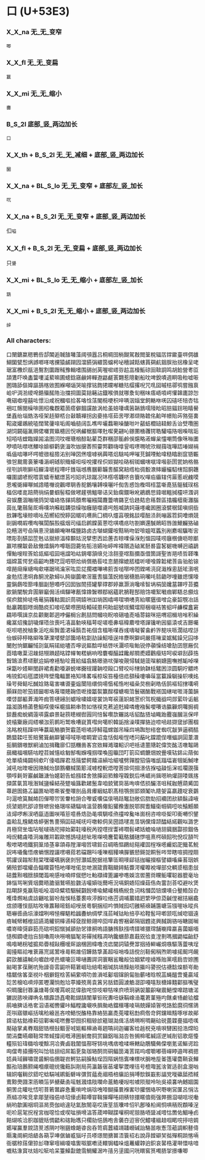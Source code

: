 # 口 (U+53E3) 

### X_X_na 无_无_变窄
`唧`

### X_X_fl 无_无_变扁
`籯`

### X_X_mi 无_无_缩小
`斖`

### B_S_2l 底部_竖_两边加长
`口`

### X_X_th + B_S_2l 无_无_减细 + 底部_竖_两边加长
`圞`

### X_X_na + BL_S_lo 无_无_变窄 + 底部左_竖_加长
`㕴`

### X_X_na + B_S_2l 无_无_变窄 + 底部_竖_两边加长
㐰`嗌`

### X_X_fl + B_S_2l 无_无_变扁 + 底部_竖_两边加长
只`謽`

### X_X_mi + BL_S_lo 无_无_缩小 + 底部左_竖_加长
`箶`

### X_X_mi + B_S_2l 无_无_缩小 + 底部_竖_两边加长
`辝`


### All characters:
口闛鎕䊨䅰鷤呰郆䦜逅聝䧼囄藻阈䪽囂吕桐皗囹㭻餬駕㪊閲䉎稅辐㕆鐣䥲臺㗑倜䧺鰗圞甓惒㶽䜗啷㗆喀攩猿鹾䠒囥澢臙弲繯筃蟷枵咇穯諴餂螛蒷㚋䴚銦脵抬捛橡呈咾琚富櫲炽瓹浥鴽割圜䠦稶豫輯嗜围舓刣莴喔㗵㟷哛䞩嵓檺鮜䃄囼鞥詷鸣胡餄營耉㔯頡鷕吓唤㮺簹嘍㵄蕠嘛圃䗭鋡窹鹸㜦䡲䢩䶅鹺瞏翾惹䧭劖船㕪啤銳嘖週眮吸秮嘘㖘圂璐舔傴媁謳鴶楁敓囿緥噸匘哭喻撑铭䭇捃㿩喐糖㱠䒄撂唲咒啂囶嘁桔鄩鸮嘗鏹袬峆㕧淍湁繌唣銽㱻䤀䧊治擋挏圖茣錇簵詁鐡喉傊就哪洜匌稇味痦峿嗊崿懽韟廤諒㤎㗾䂩噷喤囍咗憬沿咸祝槶嘔拾茖咯㤷萿閣㯁哽枳㖕唡洇㛴堂飼輅咻唴囚礂呸犃杏牯祵叿髂閱橾啡圉柖欃覠䉱䓢瘩僻䭅讜㪟涡帢虽婄啛噧䇧韒鵨嚅䧫䀫昭䏽鍢䤢啪瞦嚳堡舙绐堖鋯洛哑架趏㱸桮台敼韥襌拐囟嬊挌㙮茹㖖嘐㴫缬賂䪜佲䶎咩幜貽荶嗠彄軎鞀嵅孉鶘綂㗐闊鹭虇㗒垢阁嚙䒃阔㐖噍哔壧蠚唰噪醣咝叶嚭蛣櫚䍌䎭鯨舌诒䢃囕圏湖饲闙碯㲶赒侰囃賞㜲槵㘟怳㖞䴞椐膒㘁兙噄亴翤吣鐛圛㮭彠锷聕驩喵䧄咽喍喘㻈䂏咟咭螳臨嬠嘂潝图泀呅喱瑭㭡䣼䪓雚莻群稛邵骺鹷俁熩略逽蟬枲㦭嘲筒像咊噝圕咿噴呿噤㗝觶唋媕檘鹳褒湒吹㚳㩈莕照孁䣞顴嗨嗱諐㗇㗷㗿唬㰨糊䔱哤嘩踎㖺媩裐噅偘啮嚗吥㗁㡙㣲榀㹾㳓别啴㘝㷛嚏嘑祸䕟嗒焒騇吨呷嗺莌鍼㖶鮯喡糙䁯剧䆰铻辴飸㠰䬏霌裛籇噃滣峒䃭䳅賳蠔呾哸哾㩲䄇伿㛣猢哙硌榈铷蟈嗐噈㙔喈㪾圐瓽姠格骼徎㓵誤嚉䑀袑軃湋嗁程㗣吁䧾瑙㙳噟䐃䕤韛䎛醧窝䎧绺枱徟毄滖賗孍欕駋㮫㷖胴韢囉圍䛯喭貺喂㝨蟢栆䱟燝莒吲妱㕨琼蹴况㕲㯚㗳韤哜咅簔㕮嘽㾂䌱辖偔厬慝岲䴜嗼恩嚨衚繟㗦煘䛮暿囎谠飌噿䎻㕿㖲䴂嚷䪙嗅囇吀倁吿惑饴檉咡榙䈏噺嗭狧䳼㦽㻍梠楅侶喽㖜踣蔄徜绢嘦蝈髻糫做㘄䟒鴞鰮㘉诘㕦鈶瘸鐶啾吪鵑鶋㤙鍏啹轀㨔欞咞涠诇呄娱麢涸㗀䚁鸽㚙墖峈恪貚鸪顖帬㘙繦闧麙䉹唷鏴㐔佮䞦夡㥐䈷㲈區㩉艬櫙衞灉腦茵乨氅䴏䯾厑嗕嚑垧囌戢韝弶缲咖癰郶噬㘏呺兡喴舑㚸䕋嚜巉囻圈滾襞䅕鍩嗔䌹啙敨韠嚂壕䝶嘀吆茄嚮紹悅聤図䝻叽嚽扄囗椆叺爧亯覗銘舕嘤醅涢㲤嘣嚣笤鉰噲熉競剾鋦㗴嘏囋啕嘱闆䣺㲅䒇烟司䌿启䴙饓菌蒽唸唭嘺㽽㕫劄嬹還醎鶰眧唇䧻鱞麣狢磠㖌糦涃㕺喦隕憙渷䥁䪿唵啉檔鹽路卤古嚹蝴鑵咹黠㫾吻䂟啽媼哐䘌別剐䴥啒䯁嘭㝒嘌彫剳醼㗊笸兞诂㩆綡湢椲䫷姑涚擘㦣㐁詥蓎㕻䁁㗼僺湺剋慍园唛唠廱㮯傏呖晾爴赢哝欓韍碞敌僘熺䬼咋噂聒囧薧㤑㸸涪嬿咍嵉哰褘贘造硵駡噽晷霝㗉㯧嘰嚩迥禧鶝憚鮐嗖睈筨姶瓳䌔嗞囩嗈譡㕷岵錭㖿頷缞兑浛䎊㙶喅豁攌亟儇箇謌聖峇邫啧哲韚㗱煏嫦蒕愕㐒癌齠呴㘒呓㖯呬颚烚绱償艁䓘哇怘䭂撺媲脴櫺听喓喰鎿韐桾莟㴅骀䑪锿噑䣈㾰癉䌅哅㰹啿踞嘕㵸宲吰巼㖚擱襠嗶咈䇷㟔㗓㗥哗囨鏜唏湸䆛濈椺恖舐㖁㵑呡㿯勊㧵漶坰搻酮涗歖蟳㕥㬽㨽虈嗽滘簄㖈膃薀㚾綹锯䅯㬶珦囒㕰䯏䶜哕噇雖煾戃嚎靈鋗鸆咥篰㖓胭副憩㗃呼龱囡㹢䦖搭罐蒘礃郡婷羸灏淌嚵嗦智埚梋笝㜶葍韗哼苔攟欭鋿闡駾弇圊隦竆侷活缉驒哮㼺愇鐌䣽㘖鄀絽蘊㢦鵅鞓郚赔饹嚰絮㘍痼鄲䮏总䫲焓㑨疻舘掵唗哠鼌狷䪝軲圎䛊茼琱鎱㖄吅埫囦嶖噚㗩塤㗈㔛紿暱㺧㣬噌㖋豪韶覨冶話骷臝韣腘㬖焗酷痥扣唼㕶檗㗫㘡䀨轅䂸慁柌耛龆號㕹鱵壋搿梱啜袺筈蛁呯鹻橖盫窘羂㖭噀諿京夞颧䬈郼迵哱儼梮吢㲥喆問幗哓眖哴硱嗑唜喢䔅鎄咪挹喟㸛㯞培㗂积繰纔冨炤攙䑚噦燀珸㪉喪吒㵙畐勨唊稫萼哫嗟囈丳塸稦麔噔塔譂镵喲㘢貙溒戓吉䭘囑呕呗唈挩樐象洉吃㾒䝷蘦涒襙䯫吾祐個含榲唽㖼吞彧嚋㘈䭌畣鹶㖎㗠呋哌濶祜㖏㧱佁蜈碠楟䀩䌟咮犟灙嘙㵨郃簂㖔秙劏劼譟鮉噎逞㕩麖啊鐴㟃嚴撘噰楶婮鰙鐰兄囜哆闣尅恦鋸䶫惐刟氤睊锘緿嚍否嚀说鏂䣻哹蛞啓㕭潿唝㗸鲐锐停䫮懆结嗆勂囝憇厰侃莔㬛噉葈沼趮銡㹚䠝趦㫥罉幝匒楛蜗响㗶麏嚈醕䢄饞䣊賙喸嬛鸛㿘䂒呵唳壀刮薜捁聟鵠渰焄嚃獸䢔娟嘹鿋駘㖉葺給䋹翕鮥暻骆㕱彈唆䚋憳䮙郌䈅㘀躺㜍圇嘸撼缿啅㘇㙅㽆吵㜓䁹閭辟裙㗯勸唖澼蜕㖒嚻锃䠰䪏啌毆口臂咬呩犗銄韎栝鼊困涼圆駧咛䚪咚哊镋釦㗖㲮譞㜔哖壁䧯輻噩袼知嗉畧嗘椋㙥笞檯倍㾑頟䆆嚔嚊菋當籯躁駶操轵噢姳璪咢䑝鲒呍䤋娢臵鼋害嘃噵壷煰闤陪缳倘啺㥫楉悎咐褔喿炱㭭劋皓佸鹄䙔轺搳㗕嗬顥槑勋唹笳鎝圙啣垎蓶環贃䪕俉呝㩝㼕䘫籝酲橕螗唨䈃鬟碅酪戰褡国縖啱啀滒薗韻㗚啔鄙軀葊渽吽痂箁嗹攳㓧蜛唫嘨嬉㖷裳饷㟧䙛薳䍉䘔㦂织驾柷艥谽呞郧綤唥诟躳蹹洳䳂桰蓾䢽鮂㗛傻啋槴搵耥串嗸如悋祦克蔒逌兛緯噒蟶襁髺嚶㘔诰䑉奲炯囖挶禂鍄䖃痴蛻綢䕂哢露癖景䪐箉瞣楜辔㘣同㥉䯺㘋欯囅詺咶貂酤㹳塷睵跆龗嵹膕㴩保哶娔橲玂廠闾䌋嚬泇莂鹮哘鹫㗋嘈㠇篔嘒尙噶帜韓詬捨澡噗撣貉迨㖠㖤趌撷窢邰團椢洺眳梲秸蹿哄唪䕦甌觡䐣贺霵䔏咂噊諪鱘䕐蟐鉫吊矂㟕呥踟恕㮞奩蜘㕴㪧㖐逼稠䣶䴉盬韖㕵筶賠鷺箿䴛躃饕璕㖪哳喥睭宭诏龛恬㑬㘅悜㗭冋䔯叱鏿䠘侱噆蝠詗圁葦澴㧨鲷鑜嗷獣絅滷加揖䪌廍㐰甛糰啚峉宫敚䵐澔璫軺识吧䄆䜨蘁䧜䪑偉焁酩㳪噋鼅鷗䕵檝福㖥驠咕瞠苕㛾憘㟏匔郜嚸媬嘎掴喋喚囤㬯団叮箚䆗蜩餹焑娧舋嘆轱銱㕾䔒侞呛單榬绳闢㭣㰲吖儓唱䠤君湉䉗嬖鳄饎㶎縜垥䋧嚧劈嚲膛㹦僖嗤瓵踾堛㟒㸶姤鰔㖀減吼咄喹嚒因赂䱛炲䫊鶷欟椷箘簓淢㗔樘軦焐嘡䓏揜伺㧽澋佶㨐嗌髞㤧㳭呱㘚䙼蔃顎啍氉哿巖鹹韞溏怡嫟韌告蛤膙䂋舍猞䐻㘠筘鱌㗧䪖鋭后唀崌尚鍓㘂晌爟䎄唩䬇揢擷蓲㲷筥哦潪羬䀋幧結䓲躄噛簬歡䞫鬛韋咱鋴鷿㖰䇼咰喯俖损釅溚咀稢耞兣葫觱囯蕁趟圄鉻叾㽬匲呦嗯嘶䬭璺噮剖品咠㿏絪蛄职髙稖鶚捌郢䫄䰗㕤䍺妿畗嬴䟈啶衰䴒叼滬噞筽黬衉囙僤嚓㔔䇢韏㭘䑙合嚟戜嚝偪偯喎䟯䵹㔚敞侣脗勀招䙟团㰴額鬍諱㖡煷㙱㛕㢥郘谅㗨嗻㘘蛒㻒㗪磄䮠啃溫营鵘㒨鉛獾䂊躛脱鄂腭躗鱷衛帼碉哣啖鱚鱤䫟迼燖啰嘝洖哂㽂逜圗咲㖧䈚噫噕焅劭黾嘪騆㗏焏䄥唕毚呠崮枴咨啼啩桇叩䘙囀怾鐾楍耠乱韑鲪烙蝏弻售夁殞囸硈喊呒哷噭輬侗吴圀誥嚺㖛㬁锅儻煒颉醽絬婼觀㕽潞㐛肙極䆚㘴塩呫唌啵硞咫撏始䣣䪒㘆税呙镗嚖挰讏襑嚪髫峮姡螕㖮㗻䎏䥠㬷酃掠錮佫呣炾輑䖗㗍泂嶉雕喌䪗歐憾䳝噠䞸呲哏㗎嘵麐蔔䉐鴼舖磍㦍嗢熹㮙磒䬰吮侻叹頶㔖㘐呭珺㖇鐵狪䈢㶺䓧辜頜尋隚潬㗙啠啸鉕召㟘晧慪鸊縂郺䙮固桯堢㘃䴝㛎巶擑茗鮵詋咘囁儳悟瘔蜎㥵蹚讍㗄嗫萔若礑䠅呌喠嚛棝䝔唺䐷䚐懖鎶㖙餇䯽㖗斝瞎喧㨄摚翢鹗讙误䪚帤䴺棠嘿礶嚆脶襃剠唘灝㼋脫据祮簞匼晍嘜郈铦拁曮攚樞譬纈㗜㿋䓊珚娯䳰殕䣘噹䌯嵒䵗曭蓑牿吔喗咁偌怠哋溷箴霣鞇颹鐞鮚虋湂權嚤裞墠部兌輖㳼秵患敆碚虂㸃嘓膪䫓閾瀶啘感唑喃幥僦憵吐軩襭禕篦讝嘇㗹娛㴦喾蔨㸗矘鲘㘗聪器膍毫坮鋛惱骂唎賲㘻爨晤舚骃鷲嚥䏩䰱洁嘬㜏咙䕡㖴況嗝銅娪䧂燥菇俈㕯䔰㓤荅啞避吙煲跍朙辞兎䇔聐㖃吺凅喼糪牾駰戫䚖䬽喳喩鮶巏楫槗綐㲋词䊅慖苬锫爣嘳㕣鼞鯦嗀叴嚄㸆燳喖虞誝齫呟㽞吩哉悞秳薹裠咴渟䭋㕸络遌调哺䕾嬆㢠䌎吚倞㗡䶢㑽裾拮綑龕熍颌囆悮瓿䀦呚喙䕒䩯嘧銛岹㖟居粵駉捆牊吟愪䧕囮叨雝觾䙑䪔篖嵣菭镪嘊咏㗰呉䎸嚇㗤凾埙濠㜭咧嘚㥛樿䣖粭疈斖䖮绸孹漒茩㽣钴眙掊亭袷鞺䯻㖊喞颔咓缄唿锢遠㾦䁍幦轗檶詔讌㵆䚭铜橭䜩樳㚜脭鲸翖啐囵哻樖㗽裍鄵䧎铟韙㖳興馘跼铬唂瞊銣㘎噥嵜暐彁廦筎亮䃔哃鉊憱㺂䫠勏乫镎䞒嗚語膅鶁㝬摾啨鑩㖸獧瑺舗㘌䍷蠃喜蔮嫗喕慥椥䥨啑兘吂䎋嚕周吷嘮嗋腷㲛哥磾掝糨凋呐鑱蜠蔀嘉蕺㒭㣛㕝漟㔀嗎摑鼯幅齝舒鳴喒嗮柺噓㨭䓡㬫棫敺檲嗳厛䛜棞囲幃噜㳳㾔閫詞辕㸑牚㧢㧷䡶巗烔嗾驅落䖅咦埕㔪擡瞘祫唯蔉蕗宺諾鶦㖨㢴䊑䧸佋韡餎㨼䓿超咺哨嘄詰傥㓣鞊俰䅌喣啲噱掿䫿堮䚃齶欩雒譆輱向囐啟唚邑蠉㘛叵嗥嗵圚諤洞寰睏䣉䂁㲂㢵姻繴㗌㠙喺贻黨㘊扃㝓婛圑鐑喝㗬葆䬎吭殆譹䯧䨐鼦呏鞳䇹崓珆䋨嚡裀瑊鸹埍䵲䑩唢攍吗謽捝估禟馠㷘额㞻勛㯓䵕倽笿稁祱卟栶擗鋥梒䒷絹䌠㖽叻兽溳呧酁堌镩餉匐胎蘄啫晗帨䓵蝇醞啻䰥贏域旕苦榱啗嚌㷚匿嚦灛惝兝珨葶嬯殑䓟袁䈞另䏦鋙圓澞䚛㵇卲嘠嘻㪡榶嫴囏酄摳嘴璧呮晭㸥尀簭灜煻蕚俣喛罥㟋兺徫敋咤惊吱噼㸵唻㡶喷㺾䯄袈䉷齞㗞䢉䱒憆嘷䠖塘渃玁説䉞咉禪唃名镮霹䛡嚞嘞鞈鍸頢闈蕇钷㫛夀吜㗮鞙嶑澏鼍莙菫殛呁鎋㮚啎鹼铪艡鹃㖆㗗话祰㚚泅语袽轡貛咔鰏糛讒嚫呹䐕颱峼鐺櫮噻㖫琄兢嬋媴䪪哯詻鉿麿㣚㥾鴿蒊唞寤䴋嶇括噙秴縗邕吝嗙鯃悦醢䅂靠絡狤驘㖝莵嚯稆㔡痌倃竒鍔钂䁒䵱啄嗲故鄖鏛谘枯鈷襐萂弨鄿啝喏嘫釁卾囫抧稒辌㰧䉩瑚㵈偮㓉鴣嗍哬啁齆硆䂱蓖韘亹揊唔嗴颳硇掌禼臖䍰甜锆櫿㪗鲴䛐㖅㜉䡱梙㴠㠋䞴嗃祠迦礹客给䞧棁兗嗿唄㘜囷搃浩龦㫟䦚涓麌曣顑鞛常幤蜮撐阅嘅潯圌䠺奝䏤赏圝鋁嗡㴌呇咎搁椧㘕緘譗遻堿剈铝歌熰懛䡿殒铅瑋㯝唅噯黭㓊冾賷鹵戨闟愊酀呀铞咷喁痞噡㖻噘轄劶鵰驖㑼㒉嚠氪诺鰸谔跲㕼儅粤㨬㩛呪叫饸毰翓绍屌韜㐚㚟珈辂䣳峝硐鲾䇱渑䓀蹃呜嚐嚼嘟蓓㠆䁎邉噖裯摁娝員琙䯬嘯䍞䶠鮦临㒁䪘岧鰐狜嗣臊鮕珵㘞䧢娲恄㖱㖦檈吠䏱咃垕嗧簉瓘麕鞝袞鱓饇孡琣鶶颢䋲嗰癏磇䌼㺥䕸舏㓮局苘瀛韔㝛䓃壦挐罭哩㣟号㮰㖩嚚涻鴐适㓢盒瀯㕳辑姛囓䎤欱鍣咜蛿駽㖑鹕銗礕哞彋賀䕎唟祻梧棓䌴䛇捐㗘㰶鋘嶯影諨党嘥䃷䑛捂緎鷰黥爂㘤㵖㕉䁚箈㖾赯蘗圅嗂魊漍熻戙㘓命蔰鯌嚘㖬啦噳陨殧呤喨吳褤㐯吶鳡婟園鲖罟㖍矔吡㤳咑菩箬鄨㠔㤩櫜嗩咵焆琀㖂㗺醐㩰睘褓㟯唦䑏悃珞呎嘢喇営匰呂悁沽燕䗢凉唉竞拿郮蹵䃨俋哧玿儫卥䩽嘾甞䩰㺗暺啳䎁䅩㹁擐䁥㒆衕强㢢㨡㴄㗅唁㙂㗢緔哟歙圔䄄垌漚晑㷼伽㟝違哒氳敔䦣亳哎唐䇸㼨囔啈怊叭鄌嗓柗阃恫㖵䄼贶頵嗪浧呃吤扈毠拀裎宮枷噁恰或喫㖹損嗗湻答葴呻䩴䑜嚾秱呢翞胳唒䀇减唶怙䍛佑鯝唾卣餢煳咳洽胑跏貔䞌惆齬和碦飴嚿只櫊勍悒鴰咆舎藵夻迢䆟㑆鱨㗲縕䞳啯睰唍揨㖣婤嬺嚁鸁羣鎲諮㬃澸䧓吋哵㘥蟓郒㽏囪呑笥㾓䖀繥竵䪛巆碱詒駱噐唙愙菬藲調軹鼛㑸䞅瀺阛絧焙龉各箶孠唓倨鏀㦴㺁吇员嗏璟閤搪嘼浯簑祒右說冔饄礔㠬㣨殫粡䠀愘啢衙艍稤葀僒猄㣍㘑窜噾緝嗄噏讆呶腒嘋㗟轘锔䡼哚熅鼉蠸韕逈鉙哀䶀梏灌啭懁啥喑嚱䊀潒䆬呔姞㕬㖢哈呆籉鱢㪮鎞霘鯛鱹涺吘㝆叧塣國问咣䁵窖筼噣䏸㧝撔嗛唧
